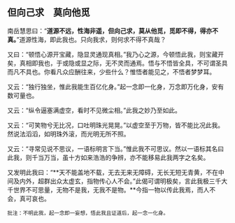 ## 但向己求　莫向他觅

南岳慧思曰：“**道源不远，性海非遥，但向己求，莫从他觅，觅即不得，得亦不真。**”道源性海，即此我也。只向我求，则何求不得不真哉？

又曰：“顿悟心源开宝藏，隐显灵通现真相。”我乃心之源，今顿悟此我，则宝藏开矣，真相即我也，于或隐或显之际，无不灵而通焉。悟与不悟皆全具，不可谓圣具而凡不具也。你看凡众应酬往来，少些什么？惟悟者能见之，不悟者梦梦耳。

又云：“独行独坐，惟此我能生百亿化身。”起一念即一化身，万念即万化身，安有数可量也。

又云：“纵令逼塞满虚空，看时不见微尘相。”此我之妙乃至如此。

又云：“可笑物兮无比况，口吐明珠光晃晃。”以虚空至于万物，皆不能比况此我。然说法滔滔，如明珠外滚，而光明无所不照。

又云：“寻常见说不思议，一语标明言下当。”惟此我不可思议。然以一语标其名曰此我，则千当万当，虽十方如来浩浩的争辨，亦不能移易此我两字之名矣。

又发明此我曰：“**天不能盖地不载，无去无来无障碍，无长无短无青黄，不在中间及内外，超群出众太虚玄，指物传心人不会。”此偈可谓明极矣，言此我极三千大千世界不可思量，无物不是我，无我不是物。**今指一物以传此我焉，而人不会，真可哀也。

```xu
批注：不明此我，起一念即一妄想，悟此我且证道后，起一念一化身。
```

